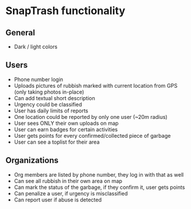 # SnapTrash functionality
## General
- Dark / light colors
## Users
- Phone number login
- Uploads pictures of rubbish marked with current location from GPS (only taking photos in-place)
- Can add textual short description
- Urgency could be classified
- User has daily limits of reports
- One location could be reported by only one user (~20m radius)
- User sees ONLY their own uploads on map
- User can earn badges for certain activities
- User gets points for every confirmed/collected piece of garbage
- User can see a toplist for their area
## Organizations
- Org members are listed by phone number, they log in with that as well
- Can see all rubbish in their own area on map
- Can mark the status of the garbage, if they confirm it, user gets points
- Can penalize a user, if urgency is misclassified
- Can report user if abuse is detected
